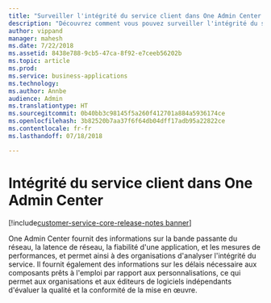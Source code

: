 ```yaml
---
title: "Surveiller l'intégrité du service client dans One Admin Center dans Dynamics 365 for Customer Service"
description: "Découvrez comment vous pouvez surveiller l'intégrité du service client dans One Admin Center dans Dynamics 365 for Customer Service"
author: vippand
manager: mahesh
ms.date: 7/22/2018
ms.assetid: 8438e788-9cb5-47ca-8f92-e7ceeb56202b
ms.topic: article
ms.prod: 
ms.service: business-applications
ms.technology: 
ms.author: Annbe
audience: Admin
ms.translationtype: HT
ms.sourcegitcommit: 0b40bb3c98145f5a260f412701a884a5936174ce
ms.openlocfilehash: 3b82520b7aa37f6f64db04dff17adb95a22822ce
ms.contentlocale: fr-fr
ms.lasthandoff: 07/18/2018

---
```

#  <a name="customer-service-health-in-one-admin-center"></a>Intégrité du service client dans One Admin Center    

[!include[customer-service-core-release-notes banner](../../includes/customer-service-core-release-notes.md)]




One Admin Center fournit des informations sur la bande passante du réseau, la latence de réseau, la fiabilité d'une application, et les mesures de performances, et permet ainsi à des organisations d'analyser l'intégrité du service. Il fournit également des informations sur les délais nécessaire aux composants prêts à l'emploi par rapport aux personnalisations, ce qui permet aux organisations et aux éditeurs de logiciels indépendants d'évaluer la qualité et la conformité de la mise en œuvre.  


